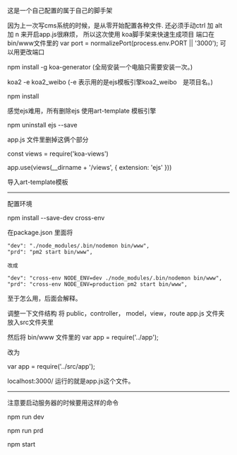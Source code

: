 这是一个自己配置的属于自己的脚手架

因为上一次写cms系统的时候，是从零开始配置各种文件.
还必须手动ctrl 加 alt 加 n 来开启app.js很麻烦，
所以这次使用
koa脚手架来快速生成项目
端口在 bin/www文件里的
var port = normalizePort(process.env.PORT || '3000');
可以用更改端口



npm install -g koa-generator (全局安装一个电脑只需要安装一次。)

koa2 -e koa2_weibo      (-e 表示用的是ejs模板引擎koa2_weibo　是项目名。)

npm install



感觉ejs难用，所有删除ejs 使用art-template 模板引擎

npm uninstall ejs --save


app.js 文件里删掉这俩个部分

const views = require('koa-views')

app.use(views(__dirname + '/views', {
  extension: 'ejs'
}))


导入art-template模板


----------------------------------------------------------
配置环境

npm install --save-dev cross-env

在package.json 里面将

    "dev": "./node_modules/.bin/nodemon bin/www",
    "prd": "pm2 start bin/www",

    改成

    "dev": "cross-env NODE_ENV=dev ./node_modules/.bin/nodemon bin/www",
    "prd": "cross-env NODE_ENV=production pm2 start bin/www",


至于怎么用，后面会解释。



调整一下文件结构 将 public，controller， model，view，route app.js 文件夹放入src文件夹里

然后将 bin/www 文件里的
var app = require('../app');

改为

var app = require('../src/app');

localhost:3000/ 运行的就是app.js这个文件。


--------------------------------------------------------------------------------------

注意要启动服务器的时候要用这样的命令

npm run dev

npm run prd

npm start

